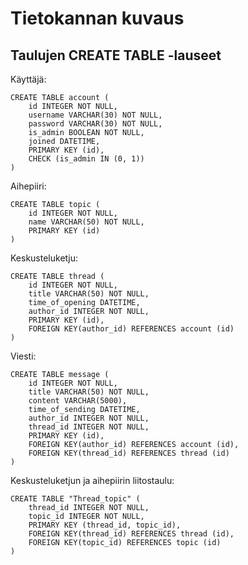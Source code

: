 # Tietokannan kuvaus


## Taulujen CREATE TABLE -lauseet

Käyttäjä:
```
CREATE TABLE account (
	id INTEGER NOT NULL, 
	username VARCHAR(30) NOT NULL, 
	password VARCHAR(30) NOT NULL, 
	is_admin BOOLEAN NOT NULL, 
	joined DATETIME, 
	PRIMARY KEY (id), 
	CHECK (is_admin IN (0, 1))
)
```


Aihepiiri:
```
CREATE TABLE topic (
	id INTEGER NOT NULL, 
	name VARCHAR(50) NOT NULL, 
	PRIMARY KEY (id)
)
```


Keskusteluketju:
```
CREATE TABLE thread (
	id INTEGER NOT NULL, 
	title VARCHAR(50) NOT NULL, 
	time_of_opening DATETIME, 
	author_id INTEGER NOT NULL, 
	PRIMARY KEY (id), 
	FOREIGN KEY(author_id) REFERENCES account (id)
)
```


Viesti:
```
CREATE TABLE message (
	id INTEGER NOT NULL, 
	title VARCHAR(50) NOT NULL, 
	content VARCHAR(5000), 
	time_of_sending DATETIME, 
	author_id INTEGER NOT NULL, 
	thread_id INTEGER NOT NULL, 
	PRIMARY KEY (id), 
	FOREIGN KEY(author_id) REFERENCES account (id), 
	FOREIGN KEY(thread_id) REFERENCES thread (id)
)
```


Keskusteluketjun ja aihepiirin liitostaulu:
```
CREATE TABLE "Thread_topic" (
	thread_id INTEGER NOT NULL, 
	topic_id INTEGER NOT NULL, 
	PRIMARY KEY (thread_id, topic_id), 
	FOREIGN KEY(thread_id) REFERENCES thread (id), 
	FOREIGN KEY(topic_id) REFERENCES topic (id)
)
```

